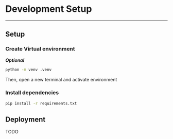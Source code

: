 # Development Setup

---
## Setup
### Create Virtual environment
***Optional***

```bash
python -m venv .venv
```

Then, open a new terminal and activate environment

### Install dependencies

```bash
pip install -r requirements.txt
```

## Deployment

TODO